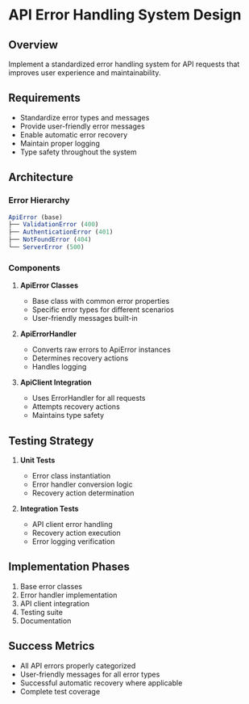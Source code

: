 # API Error Handling System Design

## Overview
Implement a standardized error handling system for API requests that improves user experience and maintainability.

## Requirements
- Standardize error types and messages
- Provide user-friendly error messages
- Enable automatic error recovery
- Maintain proper logging
- Type safety throughout the system

## Architecture

### Error Hierarchy
```typescript
ApiError (base)
├── ValidationError (400)
├── AuthenticationError (401)
├── NotFoundError (404)
└── ServerError (500)
```

### Components
1. **ApiError Classes**
   - Base class with common error properties
   - Specific error types for different scenarios
   - User-friendly messages built-in

2. **ApiErrorHandler**
   - Converts raw errors to ApiError instances
   - Determines recovery actions
   - Handles logging

3. **ApiClient Integration**
   - Uses ErrorHandler for all requests
   - Attempts recovery actions
   - Maintains type safety

## Testing Strategy
1. **Unit Tests**
   - Error class instantiation
   - Error handler conversion logic
   - Recovery action determination

2. **Integration Tests**
   - API client error handling
   - Recovery action execution
   - Error logging verification

## Implementation Phases
1. Base error classes
2. Error handler implementation
3. API client integration
4. Testing suite
5. Documentation

## Success Metrics
- All API errors properly categorized
- User-friendly messages for all error types
- Successful automatic recovery where applicable
- Complete test coverage 